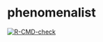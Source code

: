 # phenomenalist

<!-- badges: start -->
[![R-CMD-check](https://github.com/igordot/phenomenalist/actions/workflows/R-CMD-check.yaml/badge.svg)](https://github.com/igordot/phenomenalist/actions/workflows/R-CMD-check.yaml)
<!-- badges: end -->
